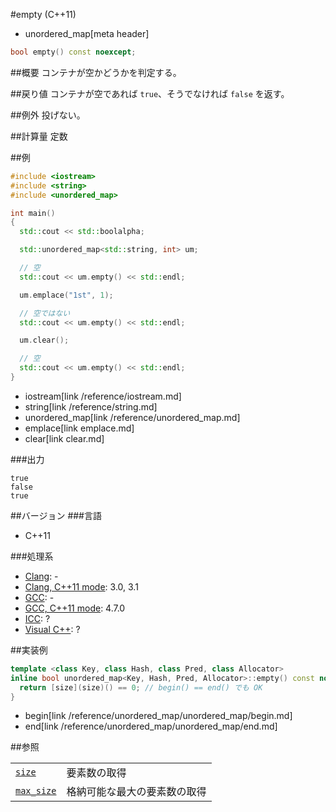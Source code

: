 #empty (C++11)
* unordered_map[meta header]

```cpp
bool empty() const noexcept;
```

##概要
コンテナが空かどうかを判定する。


##戻り値
コンテナが空であれば `true`、そうでなければ `false` を返す。


##例外
投げない。


##計算量
定数


##例
```cpp
#include <iostream>
#include <string>
#include <unordered_map>

int main()
{
  std::cout << std::boolalpha;

  std::unordered_map<std::string, int> um;

  // 空
  std::cout << um.empty() << std::endl;

  um.emplace("1st", 1);

  // 空ではない
  std::cout << um.empty() << std::endl;

  um.clear();

  // 空
  std::cout << um.empty() << std::endl;
}
```
* iostream[link /reference/iostream.md]
* string[link /reference/string.md]
* unordered_map[link /reference/unordered_map.md]
* emplace[link emplace.md]
* clear[link clear.md]

###出力
```
true
false
true
```

##バージョン
###言語
- C++11

###処理系
- [Clang](/implementation.md#clang): -
- [Clang, C++11 mode](/implementation.md#clang): 3.0, 3.1
- [GCC](/implementation.md#gcc): -
- [GCC, C++11 mode](/implementation.md#gcc): 4.7.0
- [ICC](/implementation.md#icc): ?
- [Visual C++](/implementation.md#visual_cpp): ?

##実装例
```cpp
template <class Key, class Hash, class Pred, class Allocator>
inline bool unordered_map<Key, Hash, Pred, Allocator>::empty() const noexcept {
  return [size](size)() == 0; // begin() == end() でも OK
}
```
* begin[link /reference/unordered_map/unordered_map/begin.md]
* end[link /reference/unordered_map/unordered_map/end.md]

##参照

| | |
|-----------------------------|------------------------------|
| [`size`](./size.md)         | 要素数の取得                 |
| [`max_size`](./max_size.md) | 格納可能な最大の要素数の取得 |


